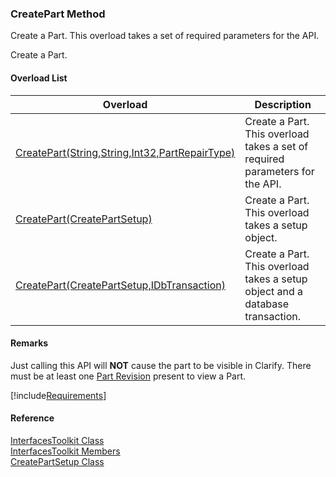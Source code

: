 ﻿### CreatePart Method

Create a Part. This overload takes a set of required parameters for the API.

Create a Part.

#### Overload List

| Overload | Description |
| --- | --- |
| [CreatePart(String,String,Int32,PartRepairType)](FChoice.Toolkits.Clarify~FChoice.Toolkits.Clarify.Interfaces.InterfacesToolkit~CreatePart(String,String,Int32,PartRepairType).md) | Create a Part. This overload takes a set of required parameters for the API.   |
| [CreatePart(CreatePartSetup)](FChoice.Toolkits.Clarify~FChoice.Toolkits.Clarify.Interfaces.InterfacesToolkit~CreatePart(CreatePartSetup).md) | Create a Part. This overload takes a setup object.   |
| [CreatePart(CreatePartSetup,IDbTransaction)](FChoice.Toolkits.Clarify~FChoice.Toolkits.Clarify.Interfaces.InterfacesToolkit~CreatePart(CreatePartSetup,IDbTransaction).md) | Create a Part. This overload takes a setup object and a database transaction.   |

#### Remarks

Just calling this API will **NOT** cause the part to be visible in Clarify. There must be at least one [Part Revision](FChoice.Toolkits.Clarify~FChoice.Toolkits.Clarify.Interfaces.InterfacesToolkit~CreatePartRevision.md) present to view a Part.

[!include[Requirements](../partials/requirements.md)]



#### Reference

[InterfacesToolkit Class](FChoice.Toolkits.Clarify~FChoice.Toolkits.Clarify.Interfaces.InterfacesToolkit.md)  
[InterfacesToolkit Members](FChoice.Toolkits.Clarify~FChoice.Toolkits.Clarify.Interfaces.InterfacesToolkit_members.md)  
[CreatePartSetup Class](FChoice.Toolkits.Clarify~FChoice.Toolkits.Clarify.Interfaces.CreatePartSetup.md)